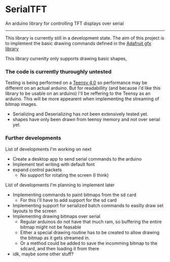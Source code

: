 # SerialTFT
An arduino library for controlling TFT displays over serial

---

This library is currently still in a development state.
The aim of this project is to implement the basic drawing commands defined in the [Adafruit gfx library](https://github.com/adafruit/Adafruit-GFX-Library)

This library currenlty only supports drawing basic shapes,

### The code is currently thuroughly untested
Testing is being performed on a [Teensy 4.0](https://www.pjrc.com/store/teensy40.html) so performance may be different on an actual arduino.
But for readabillity (and because i'd like this library to be usable on an arduino) I'll be reffering to the Teensy as an arduino.
This will be more appearent when implementing the streaming of bitmap images.

  - Serializing and Deserializing has not been extensively tested yet.
  - shapes have only been drawn from teensy memory and not over serial yet.
 
### Further developments
List of developments I'm working on next
  - Create a desktop app to send serial commands to the arduino
  - Implement text writing with default font
  - expand control packets
    - No support for rotating the screen (I think)

List of developments I'm planning to implement later
  - Implementing commands to paint bitmaps from the sd card
    - For this i'll have to add support for the sd card
  - Implementing support for serialized batch commands to easilly draw set layouts to the screen
  - Implementing drawing bitmaps over serial
    - Regular arduinos do not have that much ram, so buffering the entire bitmap might not be feasable
    - Either a special drawing routine has to be created to allow drawing the bitmap as it gets streamed in.
    - Or a method could be added to save the incomming bitmap to the sdcard, and then loading it from there
  - idk, maybe some other stuff?

